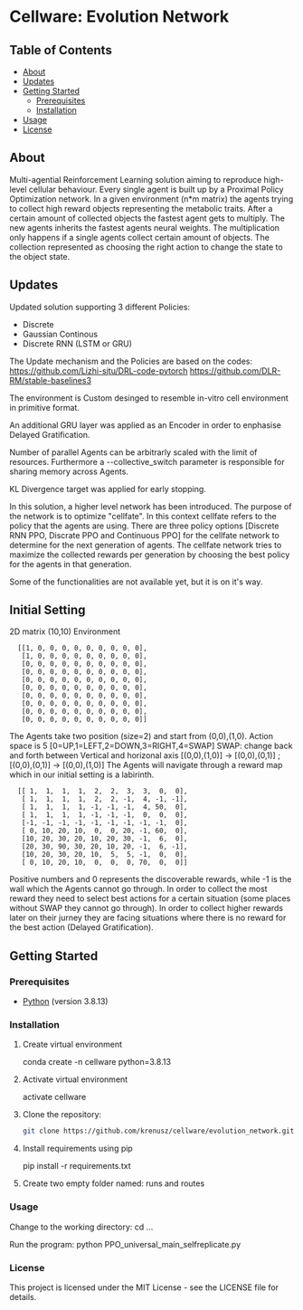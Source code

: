 # Cellware: Evolution Network

## Table of Contents

- [About](#about)
- [Updates](#updates)
- [Getting Started](#getting-started)
  - [Prerequisites](#prerequisites)
  - [Installation](#installation)
- [Usage](#usage)
- [License](#license)
## About

Multi-agential Reinforcement Learning solution aiming to reproduce high-level cellular behaviour. Every single agent is built up by a Proximal Policy Optimization network. In a given environment (n*m matrix)  the agents trying to collect high reward objects representing the metabolic traits. After a certain amount of collected objects the fastest agent gets to multiply. The new agents inherits the fastest agents neural weights. The multiplication only happens if a single agents collect certain amount of objects. The collection represented as choosing the right action to change the state to the object state.

## Updates
Updated solution supporting 3 different Policies:
- Discrete
- Gaussian Continous
- Discrete RNN (LSTM or GRU)

The Update mechanism and the Policies are based on the codes:
https://github.com/Lizhi-sjtu/DRL-code-pytorch
https://github.com/DLR-RM/stable-baselines3

The environment is Custom desinged to resemble in-vitro cell environment in primitive format.

An additional GRU layer was applied as an Encoder in order to enphasise Delayed Gratification.

Number of parallel Agents can be arbitrarly scaled with the limit of resources. Furthermore a --collective_switch parameter is responsible for sharing memory across Agents.

KL Divergence target was applied for early stopping.

In this solution, a higher level network has been introduced. The purpose of the network is to optimize "cellfate". In this context cellfate refers to the policy that the agents are using. There are three policy options [Discrete RNN PPO, Discrate PPO and Continuous PPO] for the cellfate network to determine for the next generation of agents. The cellfate network tries to maximize the collected rewards per generation by choosing the best policy for the agents in that generation.

Some of the functionalities are not available yet, but it is on it's way.
## Initial Setting

2D matrix (10,10) Environment

      [[1, 0, 0, 0, 0, 0, 0, 0, 0, 0],
       [1, 0, 0, 0, 0, 0, 0, 0, 0, 0],
       [0, 0, 0, 0, 0, 0, 0, 0, 0, 0],
       [0, 0, 0, 0, 0, 0, 0, 0, 0, 0],
       [0, 0, 0, 0, 0, 0, 0, 0, 0, 0],
       [0, 0, 0, 0, 0, 0, 0, 0, 0, 0],
       [0, 0, 0, 0, 0, 0, 0, 0, 0, 0],
       [0, 0, 0, 0, 0, 0, 0, 0, 0, 0],
       [0, 0, 0, 0, 0, 0, 0, 0, 0, 0],
       [0, 0, 0, 0, 0, 0, 0, 0, 0, 0]]

The Agents take two position (size=2) and start from (0,0),(1,0). 
Action space is 5 [0=UP,1=LEFT,2=DOWN,3=RIGHT,4=SWAP]
SWAP: change back and forth between Vertical and horizonal axis [(0,0),(1,0)] -> [(0,0),(0,1)] ; [(0,0),(0,1)] -> [(0,0),(1,0)]
The Agents will navigate through a reward map which in our initial setting is a labirinth.

      [[ 1,  1,  1,  1,  2,  2,  3,  3,  0,  0],
       [ 1,  1,  1,  1,  2,  2, -1,  4, -1, -1],
       [ 1,  1,  1,  1, -1, -1, -1,  4, 50,  0],
       [ 1,  1,  1,  1, -1, -1, -1,  0,  0,  0],
       [-1, -1, -1, -1, -1, -1, -1, -1, -1,  0],
       [ 0, 10, 20, 10,  0,  0, 20, -1, 60,  0],
       [10, 20, 30, 20, 10, 20, 30, -1,  6,  0],
       [20, 30, 90, 30, 20, 10, 20, -1,  6, -1],
       [10, 20, 30, 20, 10,  5,  5, -1,  0,  0],
       [ 0, 10, 20, 10,  0,  0,  0, 70,  0,  0]]
       
Positive numbers and 0 represents the discoverable rewards, while -1 is the wall which the Agents cannot go through. In order to collect the most reward they need to select best actions for a certain situation (some places without SWAP they cannot go through). In order to collect higher rewards later on their jurney they are facing situations where there is no reward for the best action (Delayed Gratification).
      
## Getting Started

### Prerequisites

- [Python](https://www.python.org/) (version 3.8.13)

### Installation

1. Create virtual environment
   
   conda create -n cellware python=3.8.13

3. Activate virtual environment
   
   activate cellware
  
5. Clone the repository:

   ```bash
   git clone https://github.com/krenusz/cellware/evolution_network.git
6. Install requirements using pip
     
   pip install -r requirements.txt
   
7. Create two empty folder named: runs and routes
### Usage

Change to the working directory: cd ...

Run the program: python PPO_universal_main_selfreplicate.py

### License

This project is licensed under the MIT License - see the LICENSE file for details.
